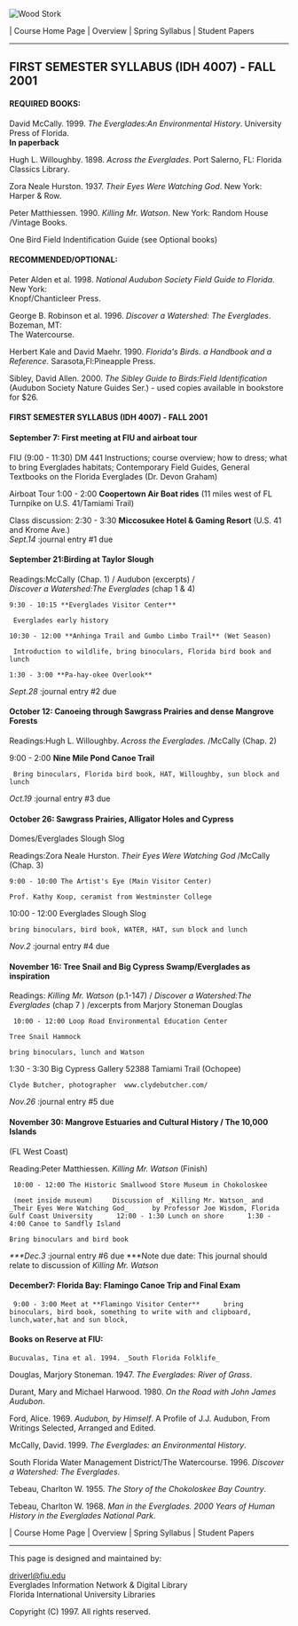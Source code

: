 ![Wood Stork](WDSTORK.GIF)

| Course Home Page |  Overview  | Spring Syllabus  | Student Papers

* * *

## FIRST SEMESTER SYLLABUS (IDH 4007) - FALL 2001

#### REQUIRED BOOKS:

    

David McCally. 1999. _The Everglades:An Environmental History_. University
Press of Florida.  
**In paperback**

    

Hugh L. Willoughby. 1898. _Across the Everglades_. Port Salerno, FL: Florida
Classics Library.

    

Zora Neale Hurston. 1937. _Their Eyes Were Watching God_. New York: Harper  &
Row.

    

Peter Matthiessen. 1990. _Killing Mr. Watson_. New York: Random House /Vintage
Books.

    

One Bird Field Indentification Guide (see Optional books)

#### RECOMMENDED/OPTIONAL:

    

Peter Alden et al. 1998. _National Audubon Society Field Guide to Florida_.
New York:  
Knopf/Chanticleer Press.

    

George B. Robinson et al. 1996. _Discover a Watershed: The Everglades_.
Bozeman, MT:  
The Watercourse.

    

Herbert Kale and David Maehr. 1990. _Florida's Birds. a Handbook and a
Reference._ Sarasota,Fl:Pineapple Press.

    

Sibley, David Allen. 2000. _The Sibley Guide to Birds:Field Identification_
(Audubon Society Nature Guides Ser.) - used copies available in bookstore for
$26.

#### FIRST SEMESTER SYLLABUS (IDH 4007) - FALL 2001

#### September 7: First meeting at FIU and airboat tour

    

FIU (9:00 - 11:30) DM 441     Instructions; course overview; how to dress;
what to bring     Everglades habitats; Contemporary Field Guides, General
Textbooks on the Florida Everglades (Dr. Devon Graham)

    

Airboat Tour 1:00 - 2:00     **Coopertown Air Boat rides** (11 miles west of
FL Turnpike on U.S. 41/Tamiami Trail)

    

Class discussion: 2:30 - 3:30     **Miccosukee Hotel & Gaming Resort** (U.S.
41 and Krome Ave.)  
_Sept.14_ :journal entry #1 due

#### September 21:Birding at Taylor Slough

Readings:McCally (Chap. 1) / Audubon (excerpts) /  
    _Discover a Watershed:The Everglades_ (chap 1  & 4) 

    9:30 - 10:15 **Everglades Visitor Center**

     Everglades early history 

    10:30 - 12:00 **Anhinga Trail and Gumbo Limbo Trail** (Wet Season) 

     Introduction to wildlife, bring binoculars, Florida bird book and lunch 

    1:30 - 3:00 **Pa-hay-okee Overlook**  
_Sept.28_ :journal entry #2 due

#### October 12: Canoeing through Sawgrass Prairies and dense Mangrove Forests

Readings:Hugh L. Willoughby. _Across the Everglades._ /McCally (Chap. 2)

    

9:00 - 2:00 **Nine Mile Pond Canoe Trail**

     Bring binoculars, Florida bird book, HAT, Willoughby, sun block and lunch   
_Oct.19_ :journal entry #3 due

#### October 26: Sawgrass Prairies, Alligator Holes and Cypress
Domes/Everglades Slough Slog

Readings:Zora Neale Hurston. _Their Eyes Were Watching God_ /McCally (Chap. 3)

    9:00 - 10:00 The Artist's Eye (Main Visitor Center) 

    Prof. Kathy Koop, ceramist from Westminster College      

10:00 - 12:00 Everglades Slough Slog

    bring binoculars, bird book, WATER, HAT, sun block and lunch   
_Nov.2_ :journal entry #4 due  

#### November 16: Tree Snail and Big Cypress Swamp/Everglades as inspiration

Readings: _Killing Mr. Watson_ (p.1-147) / _Discover a Watershed:The
Everglades_ (chap 7 ) /excerpts from Marjory Stoneman Douglas

     10:00 - 12:00 Loop Road Environmental Education Center 

    Tree Snail Hammock 

    bring binoculars, lunch and Watson      

1:30 - 3:30 Big Cypress Gallery 52388 Tamiami Trail (Ochopee)

    Clyde Butcher, photographer  www.clydebutcher.com/  
_Nov.26_ :journal entry #5 due

#### November 30: Mangrove Estuaries and Cultural History / The 10,000 Islands
(FL West Coast)

Reading:Peter Matthiessen. _Killing Mr. Watson_ (Finish)

     10:00 - 12:00 The Historic Smallwood Store Museum in Chokoloskee 

     (meet inside museum)     Discussion of _Killing Mr. Watson_ and _Their Eyes Were Watching God_      by Professor Joe Wisdom, Florida Gulf Coast University      12:00 - 1:30 Lunch on shore      1:30 - 4:00 Canoe to Sandfly Island 

    Bring binoculars and bird book   
_***Dec.3_ :journal entry #6 due     ***Note due date: This journal should
relate to discussion of _Killing Mr. Watson_

#### December7: Florida Bay: Flamingo Canoe Trip and Final Exam

     9:00 - 3:00 Meet at **Flamingo Visitor Center**      bring binoculars, bird book, something to write with and clipboard, lunch,water,hat and sun block, 

#### Books on Reserve at FIU:

    Bucuvalas, Tina et al. 1994. _South Florida Folklife_

    

Douglas, Marjory Stoneman. 1947. _The Everglades: River of Grass_.

    

Durant, Mary and Michael Harwood. 1980. _On the Road with John James Audubon_.

    

Ford, Alice. 1969. _Audubon, by Himself_. A Profile of J.J. Audubon, From
Writings Selected, Arranged and Edited.

    

McCally, David. 1999. _The Everglades: an Environmental History_.

    

South Florida Water Management District/The Watercourse. 1996. _Discover a
Watershed: The Everglades_.

    

Tebeau, Charlton W. 1955. _The Story of the Chokoloskee Bay Country_.

    

Tebeau, Charlton W. 1968. _Man in the Everglades. 2000 Years of Human History
in the Everglades National Park_.

    

| Course Home Page |  Overview  | Spring Syllabus  | Student Papers

* * *

This page is designed and maintained by:  

driverl@fiu.edu  
Everglades Information Network & Digital Library  
Florida International University Libraries

Copyright (C) 1997\. All rights reserved.

